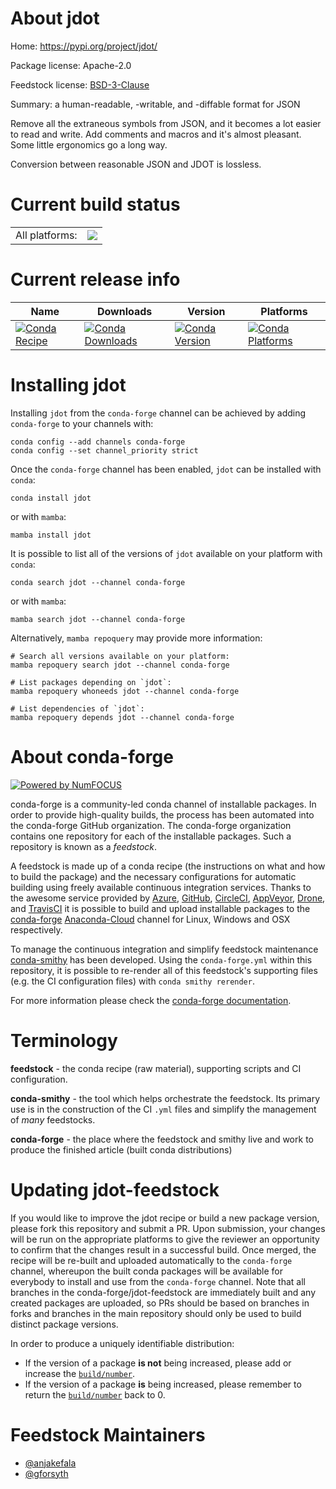 About jdot
==========

Home: https://pypi.org/project/jdot/

Package license: Apache-2.0

Feedstock license: [BSD-3-Clause](https://github.com/conda-forge/jdot-feedstock/blob/main/LICENSE.txt)

Summary: a human-readable, -writable, and -diffable format for JSON

Remove all the extraneous symbols from JSON, and it becomes a lot easier to
read and write. Add comments and macros and it's almost pleasant. Some
little ergonomics go a long way.

Conversion between reasonable JSON and JDOT is lossless.


Current build status
====================


<table><tr><td>All platforms:</td>
    <td>
      <a href="https://dev.azure.com/conda-forge/feedstock-builds/_build/latest?definitionId=16228&branchName=main">
        <img src="https://dev.azure.com/conda-forge/feedstock-builds/_apis/build/status/jdot-feedstock?branchName=main">
      </a>
    </td>
  </tr>
</table>

Current release info
====================

| Name | Downloads | Version | Platforms |
| --- | --- | --- | --- |
| [![Conda Recipe](https://img.shields.io/badge/recipe-jdot-green.svg)](https://anaconda.org/conda-forge/jdot) | [![Conda Downloads](https://img.shields.io/conda/dn/conda-forge/jdot.svg)](https://anaconda.org/conda-forge/jdot) | [![Conda Version](https://img.shields.io/conda/vn/conda-forge/jdot.svg)](https://anaconda.org/conda-forge/jdot) | [![Conda Platforms](https://img.shields.io/conda/pn/conda-forge/jdot.svg)](https://anaconda.org/conda-forge/jdot) |

Installing jdot
===============

Installing `jdot` from the `conda-forge` channel can be achieved by adding `conda-forge` to your channels with:

```
conda config --add channels conda-forge
conda config --set channel_priority strict
```

Once the `conda-forge` channel has been enabled, `jdot` can be installed with `conda`:

```
conda install jdot
```

or with `mamba`:

```
mamba install jdot
```

It is possible to list all of the versions of `jdot` available on your platform with `conda`:

```
conda search jdot --channel conda-forge
```

or with `mamba`:

```
mamba search jdot --channel conda-forge
```

Alternatively, `mamba repoquery` may provide more information:

```
# Search all versions available on your platform:
mamba repoquery search jdot --channel conda-forge

# List packages depending on `jdot`:
mamba repoquery whoneeds jdot --channel conda-forge

# List dependencies of `jdot`:
mamba repoquery depends jdot --channel conda-forge
```


About conda-forge
=================

[![Powered by
NumFOCUS](https://img.shields.io/badge/powered%20by-NumFOCUS-orange.svg?style=flat&colorA=E1523D&colorB=007D8A)](https://numfocus.org)

conda-forge is a community-led conda channel of installable packages.
In order to provide high-quality builds, the process has been automated into the
conda-forge GitHub organization. The conda-forge organization contains one repository
for each of the installable packages. Such a repository is known as a *feedstock*.

A feedstock is made up of a conda recipe (the instructions on what and how to build
the package) and the necessary configurations for automatic building using freely
available continuous integration services. Thanks to the awesome service provided by
[Azure](https://azure.microsoft.com/en-us/services/devops/), [GitHub](https://github.com/),
[CircleCI](https://circleci.com/), [AppVeyor](https://www.appveyor.com/),
[Drone](https://cloud.drone.io/welcome), and [TravisCI](https://travis-ci.com/)
it is possible to build and upload installable packages to the
[conda-forge](https://anaconda.org/conda-forge) [Anaconda-Cloud](https://anaconda.org/)
channel for Linux, Windows and OSX respectively.

To manage the continuous integration and simplify feedstock maintenance
[conda-smithy](https://github.com/conda-forge/conda-smithy) has been developed.
Using the ``conda-forge.yml`` within this repository, it is possible to re-render all of
this feedstock's supporting files (e.g. the CI configuration files) with ``conda smithy rerender``.

For more information please check the [conda-forge documentation](https://conda-forge.org/docs/).

Terminology
===========

**feedstock** - the conda recipe (raw material), supporting scripts and CI configuration.

**conda-smithy** - the tool which helps orchestrate the feedstock.
                   Its primary use is in the construction of the CI ``.yml`` files
                   and simplify the management of *many* feedstocks.

**conda-forge** - the place where the feedstock and smithy live and work to
                  produce the finished article (built conda distributions)


Updating jdot-feedstock
=======================

If you would like to improve the jdot recipe or build a new
package version, please fork this repository and submit a PR. Upon submission,
your changes will be run on the appropriate platforms to give the reviewer an
opportunity to confirm that the changes result in a successful build. Once
merged, the recipe will be re-built and uploaded automatically to the
`conda-forge` channel, whereupon the built conda packages will be available for
everybody to install and use from the `conda-forge` channel.
Note that all branches in the conda-forge/jdot-feedstock are
immediately built and any created packages are uploaded, so PRs should be based
on branches in forks and branches in the main repository should only be used to
build distinct package versions.

In order to produce a uniquely identifiable distribution:
 * If the version of a package **is not** being increased, please add or increase
   the [``build/number``](https://docs.conda.io/projects/conda-build/en/latest/resources/define-metadata.html#build-number-and-string).
 * If the version of a package **is** being increased, please remember to return
   the [``build/number``](https://docs.conda.io/projects/conda-build/en/latest/resources/define-metadata.html#build-number-and-string)
   back to 0.

Feedstock Maintainers
=====================

* [@anjakefala](https://github.com/anjakefala/)
* [@gforsyth](https://github.com/gforsyth/)

